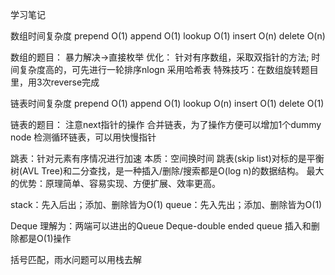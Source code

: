 学习笔记

数组时间复杂度
	prepend	O(1)
	append	O(1)
	lookup	O(1)
	insert	O(n)
	delete	O(n)

数组的题目：
暴力解决->直接枚举
优化：
    针对有序数组，采取双指针的方法; 时间复杂度高的，可先进行一轮排序nlogn
    采用哈希表
特殊技巧：在数组旋转题目里，用3次reverse完成


链表时间复杂度
	prepend	O(1)
	append	O(1)
	lookup	O(n)
	insert	O(1)
	delete	O(1)

链表的题目：
    注意next指针的操作
    合并链表，为了操作方便可以增加1个dummy node
    检测循环链表，可以用快慢指针


跳表：针对元素有序情况进行加速
本质：空间换时间
	跳表(skip list)对标的是平衡树(AVL Tree)和二分查找，是一种插入/删除/搜索都是O(log n)的数据结构。
	最大的优势：原理简单、容易实现、方便扩展、效率更高。

stack：先入后出；添加、删除皆为O(1)
queue：先入先出；添加、删除皆为O(1)

Deque
理解为：两端可以进出的Queue Deque-double ended queue
插入和删除都是O(1)操作

括号匹配，雨水问题可以用栈去解